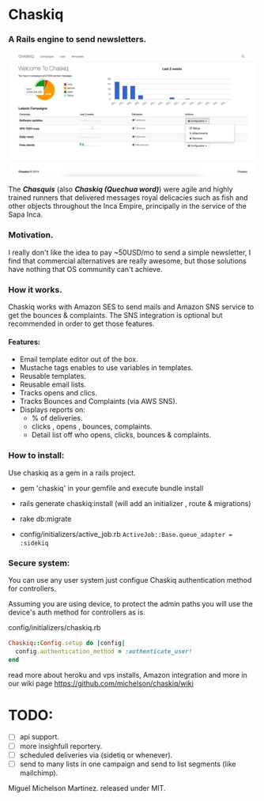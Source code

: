 # Chaskiq

### A Rails engine to send newsletters.

![](./chaskiq-admin.png)


<p>The <i><b>Chasquis</b></i> (also <i><b>Chaskiq (Quechua word)</b></i>) were agile and highly trained runners that delivered messages royal delicacies such as fish and other objects throughout the Inca Empire, principally in the service of the Sapa Inca.</p>

### Motivation.

I really don't like the idea to pay ~50USD/mo to send a simple newsletter, I find that commercial alternatives are really awesome, but those solutions have nothing that OS community can't achieve.

### How it works.

Chaskiq works with Amazon SES to send mails and Amazon SNS service to get the bounces & complaints. The SNS integration is optional but recommended in order to get those features.

#### Features:

+ Email template editor out of the box.
+ Mustache tags enables to use variables in templates.
+ Reusable templates.
+ Reusable email lists.
+ Tracks opens and clics.
+ Tracks Bounces and Complaints (via AWS SNS).
+ Displays reports on:
  + % of deliveries.
  + clicks , opens , bounces, complaints.
  + Detail list off who opens, clicks, bounces & complaints.

### How to install:

Use chaskiq as a gem in a rails project.

+ gem 'chaskiq' in your gemfile and execute bundle install
+ rails generate chaskiq:install (will add an initializer , route & migrations)
+ rake db:migrate

+ config/initializers/active_job.rb
  ```ActiveJob::Base.queue_adapter = :sidekiq```

### Secure system:

You can use any user system just configue Chaskiq authentication method for controllers.

Assuming you are using device, to protect the admin paths you will use the device's auth method for controllers as is.

config/initializers/chaskiq.rb

```ruby
Chaskiq::Config.setup do |config|
  config.authentication_method = :authenticate_user!
end
```

read more about heroku and vps installs, Amazon integration and more in our wiki page https://github.com/michelson/chaskiq/wiki

# TODO:
- [ ] api support.
- [ ] more insighfull reportery.
- [ ] scheduled deliveries via (sidetiq or whenever).
- [ ] send to many lists in one campaign and send to list segments (like mailchimp).

Miguel Michelson Martinez. released under MIT.
